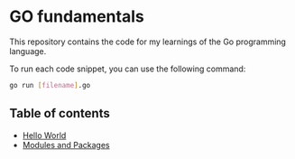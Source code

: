 # GO fundamentals

This repository contains the code for my learnings of the Go programming language.

To run each code snippet, you can use the following command:

```bash
go run [filename].go
```

## Table of contents

- [Hello World](app.go)
- [Modules and Packages](./01-essentials/README.md)
